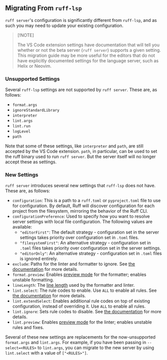 ## Migrating From `ruff-lsp`

`ruff server`'s configuration is significantly different from `ruff-lsp`, and as such you may need to update your existing configuration.

> \[!NOTE\]
>
> The VS Code extension settings have documentation that will tell you whether or not the beta server (`ruff server`) supports a given setting.
> This migration guide may be more useful for the editors that do not have explicitly documented settings for the language server,
> such as Helix or Neovim.

### Unsupported Settings

Several `ruff-lsp` settings are not supported by `ruff server`. These are, as follows:

- `format.args`
- `ignoreStandardLibrary`
- `interpreter`
- `lint.args`
- `lint.run`
- `logLevel`
- `path`

Note that some of these settings, like `interpreter` and `path`, are still accepted by the VS Code extension. `path`, in particular, can be used to set the ruff binary
used to run `ruff server`. But the server itself will no longer accept these as settings.

### New Settings

`ruff server` introduces several new settings that `ruff-lsp` does not have. These are, as follows:

- `configuration`: This is a path to a `ruff.toml` or `pyproject.toml` file to use for configuration. By default, Ruff will discover configuration for each project from the filesystem, mirroring the behavior of the Ruff CLI.
- `configurationPreference`: Used to specify how you want to resolve server settings with local file configuration. The following values are available:
    - `"editorFirst"`: The default strategy - configuration set in the server settings takes priority over configuration set in `.toml` files.
    - `"filesystemFirst"`: An alternative strategy - configuration set in `.toml` files takes priority over configuration set in the server settings.
    - `"editorOnly"`: An alternative strategy - configuration set in `.toml` files is ignored entirely.
- `exclude`: Paths for the linter and formatter to ignore. See [the documentation](https://docs.astral.sh/ruff/settings/#exclude) for more details.
- `format.preview`: Enables [preview mode](https://docs.astral.sh/ruff/settings/#format_preview) for the formatter; enables unstable formatting.
- `lineLength`: The [line length](https://docs.astral.sh/ruff/settings/#line-length) used by the formatter and linter.
- `lint.select`: The rule codes to enable. Use `ALL` to enable all rules. See [the documentation](https://docs.astral.sh/ruff/settings/#lint_select) for more details.
- `lint.extendSelect`: Enables additional rule codes on top of existing configuration, instead of overriding it. Use `ALL` to enable all rules.
- `lint.ignore`: Sets rule codes to disable. See [the documentation](https://docs.astral.sh/ruff/settings/#lint_ignore) for more details.
- `lint.preview`: Enables [preview mode](https://docs.astral.sh/ruff/settings/#lint_preview) for the linter; enables unstable rules and fixes.

Several of these new settings are replacements for the now-unsupported `format.args` and `lint.args`. For example, if you have been passing in `--select=<RULES>`
to `lint.args`, you can migrate to the new server by using `lint.select` with a value of `["<RULES>"]`.
